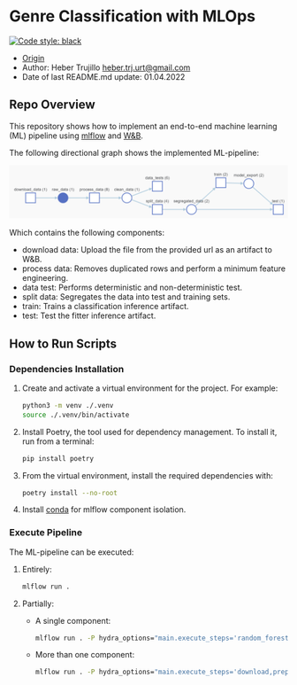 Genre Classification with MLOps
==============================
[![Code style: black](https://img.shields.io/badge/code%20style-black-000000.svg)](https://github.com/psf/black)

- [Origin](https://github.com/HeberTU/genre-classification-MLOps)
- Author: Heber Trujillo <heber.trj.urt@gmail.com>
- Date of last README.md update: 01.04.2022

## Repo Overview

This repository shows how to implement an end-to-end machine learning (ML) pipeline using [mlflow](https://mlflow.org/) 
and [W&B](https://wandb.ai/site).

The following directional graph shows the implemented ML-pipeline:

![img.png](files/mlpipeline.png)

Which contains the following components:

- download data: Upload the file from the provided url as an artifact to W&B.
- process data: Removes duplicated rows and perform a minimum feature engineering.
- data test: Performs deterministic and non-deterministic test.
- split data: Segregates the data into test and training sets.
- train: Trains a classification inference artifact.
- test: Test the fitter inference artifact. 

## How to Run Scripts 

### Dependencies Installation 

1. Create and activate a virtual environment for the project. For example:
    ```bash
    python3 -m venv ./.venv
    source ./.venv/bin/activate
    ```
   
2. Install Poetry, the tool used for dependency management. To install it, run from a terminal:
    ```bash
    pip install poetry
    ```

3. From the virtual environment, install the required dependencies with:
    ```bash
    poetry install --no-root
    ```
   
4. Install [conda](https://docs.conda.io/projects/conda/en/latest/user-guide/install/linux.html) for mlflow component 
isolation.

### Execute Pipeline

The ML-pipeline can be executed:

1. Entirely:
    ```bash
    mlflow run .
    ```

2. Partially:
   - A single component: 
       ```bash
       mlflow run . -P hydra_options="main.execute_steps='random_forest'"
       ```
   - More than one component: 
       ```bash
       mlflow run . -P hydra_options="main.execute_steps='download,preprocess'"
       ```
   